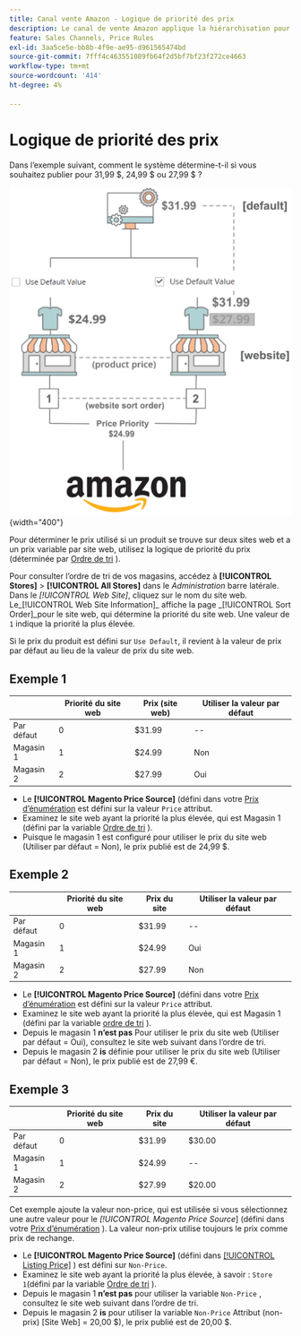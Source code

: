 ```yaml
---
title: Canal vente Amazon - Logique de priorité des prix
description: Le canal de vente Amazon applique la hiérarchisation pour déterminer le prix publié pour une liste Amazon.
feature: Sales Channels, Price Rules
exl-id: 3aa5ce5e-bb8b-4f9e-ae95-d961565474bd
source-git-commit: 7fff4c463551089fb64f2d5bf7bf23f272ce4663
workflow-type: tm+mt
source-wordcount: '414'
ht-degree: 4%

---
```


# Logique de priorité des prix

Dans l’exemple suivant, comment le système détermine-t-il si vous souhaitez publier pour 31,99 $, 24,99 $ ou 27,99 $ ?

![Étendue des prix du commerce](assets/amazon-price-scope.png){width="400"}

Pour déterminer le prix utilisé si un produit se trouve sur deux sites web et a un prix variable par site web, utilisez la logique de priorité du prix (déterminée par [Ordre de tri](https://experienceleague.adobe.com/docs/commerce-admin/stores-sales/site-store/store-views.html) ).

Pour consulter l’ordre de tri de vos magasins, accédez à **[!UICONTROL Stores]** > **[!UICONTROL All Stores]** dans le _Administration_ barre latérale. Dans le _[!UICONTROL Web Site]_, cliquez sur le nom du site web. Le_[!UICONTROL Web Site Information]_ affiche la page _[!UICONTROL Sort Order]_pour le site web, qui détermine la priorité du site web. Une valeur de `1` indique la priorité la plus élevée.

Si le prix du produit est défini sur `Use Default`, il revient à la valeur de prix par défaut au lieu de la valeur de prix du site web.

## Exemple 1

|         | Priorité du site web | Prix (site web) | Utiliser la valeur par défaut |
|---------|------------------|-----------------|-------------|
| Par défaut | 0 | $31.99 | -- |
| Magasin 1 | 1 | $24.99 | Non |
| Magasin 2 | 2 | $27.99 | Oui |

- Le **[!UICONTROL Magento Price Source]** (défini dans votre [Prix d’énumération](./listing-price.md) est défini sur la valeur `Price` attribut.
- Examinez le site web ayant la priorité la plus élevée, qui est Magasin 1 (défini par la variable [Ordre de tri](https://experienceleague.adobe.com/docs/commerce-admin/stores-sales/site-store/store-views.html) ).
- Puisque le magasin 1 est configuré pour utiliser le prix du site web (Utiliser par défaut = Non), le prix publié est de 24,99 $.

## Exemple 2

|         | Priorité du site web | Prix du site | Utiliser la valeur par défaut |
|---------|------------------|---------------|-------------|
| Par défaut | 0 | $31.99 | -- |
| Magasin 1 | 1 | $24.99 | Oui |
| Magasin 2 | 2 | $27.99 | Non |

- Le **[!UICONTROL Magento Price Source]** (défini dans votre [Prix d’énumération](./listing-price.md) est défini sur la valeur `Price` attribut.
- Examinez le site web ayant la priorité la plus élevée, qui est Magasin 1 (défini par la variable [ordre de tri](https://experienceleague.adobe.com/docs/commerce-admin/stores-sales/site-store/store-views.html) ).
- Depuis le magasin 1 **n’est pas** Pour utiliser le prix du site web (Utiliser par défaut = Oui), consultez le site web suivant dans l’ordre de tri.
- Depuis le magasin 2 **is** définie pour utiliser le prix du site web (Utiliser par défaut = Non), le prix publié est de 27,99 €.

## Exemple 3

|         | Priorité du site web | Prix du site | Utiliser la valeur par défaut |
|---------|------------------|---------------|-------------|
| Par défaut | 0 | $31.99 | $30.00 |
| Magasin 1 | 1 | $24.99 | -- |
| Magasin 2 | 2 | $27.99 | $20.00 |

Cet exemple ajoute la valeur non-price, qui est utilisée si vous sélectionnez une autre valeur pour le _[!UICONTROL Magento Price Source_] (défini dans votre [Prix d’énumération](./listing-price.md) ). La valeur non-prix utilise toujours le prix comme prix de rechange.

- Le **[!UICONTROL Magento Price Source]** (défini dans [[!UICONTROL Listing Price]](./listing-price.md) ) est défini sur `Non-Price`.
- Examinez le site web ayant la priorité la plus élevée, à savoir : `Store 1`(défini par la variable [Ordre de tri](https://experienceleague.adobe.com/docs/commerce-admin/stores-sales/site-store/store-views.html) ).
- Depuis le magasin 1 **n’est pas** pour utiliser la variable `Non-Price` , consultez le site web suivant dans l’ordre de tri.
- Depuis le magasin 2 **is** pour utiliser la variable `Non-Price` Attribut (non-prix) [Site Web] = 20,00 $), le prix publié est de 20,00 $.
